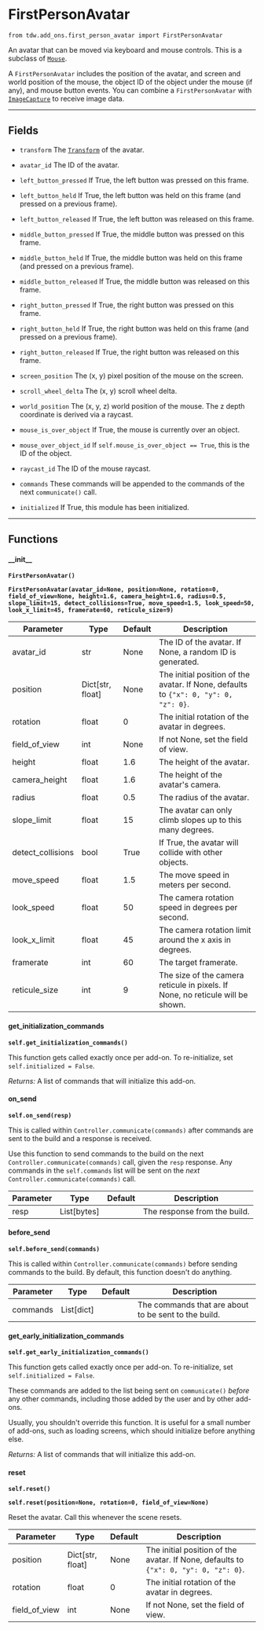 # FirstPersonAvatar

`from tdw.add_ons.first_person_avatar import FirstPersonAvatar`

An avatar that can be moved via keyboard and mouse controls. This is a subclass of [`Mouse`](mouse.md).

A `FirstPersonAvatar` includes the position of the avatar, and screen and world position of the mouse, the object ID of the object under the mouse (if any), and mouse button events.
You can combine a `FirstPersonAvatar` with [`ImageCapture`](image_capture.md) to receive image data.

***

## Fields

- `transform` The [`Transform`](../object_data/transform.md) of the avatar.

- `avatar_id` The ID of the avatar.

- `left_button_pressed` If True, the left button was pressed on this frame.

- `left_button_held` If True, the left button was held on this frame (and pressed on a previous frame).

- `left_button_released` If True, the left button was released on this frame.

- `middle_button_pressed` If True, the middle button was pressed on this frame.

- `middle_button_held` If True, the middle button was held on this frame (and pressed on a previous frame).

- `middle_button_released` If True, the middle button was released on this frame.

- `right_button_pressed` If True, the right button was pressed on this frame.

- `right_button_held` If True, the right button was held on this frame (and pressed on a previous frame).

- `right_button_released` If True, the right button was released on this frame.

- `screen_position` The (x, y) pixel position of the mouse on the screen.

- `scroll_wheel_delta` The (x, y) scroll wheel delta.

- `world_position` The (x, y, z) world position of the mouse. The z depth coordinate is derived via a raycast.

- `mouse_is_over_object` If True, the mouse is currently over an object.

- `mouse_over_object_id` If `self.mouse_is_over_object == True`, this is the ID of the object.

- `raycast_id` The ID of the mouse raycast.

- `commands` These commands will be appended to the commands of the next `communicate()` call.

- `initialized` If True, this module has been initialized.

***

## Functions

#### \_\_init\_\_

**`FirstPersonAvatar()`**

**`FirstPersonAvatar(avatar_id=None, position=None, rotation=0, field_of_view=None, height=1.6, camera_height=1.6, radius=0.5, slope_limit=15, detect_collisions=True, move_speed=1.5, look_speed=50, look_x_limit=45, framerate=60, reticule_size=9)`**

| Parameter | Type | Default | Description |
| --- | --- | --- | --- |
| avatar_id |  str  | None | The ID of the avatar. If None, a random ID is generated. |
| position |  Dict[str, float] | None | The initial position of the avatar. If None, defaults to `{"x": 0, "y": 0, "z": 0}`. |
| rotation |  float  | 0 | The initial rotation of the avatar in degrees. |
| field_of_view |  int  | None | If not None, set the field of view. |
| height |  float  | 1.6 | The height of the avatar. |
| camera_height |  float  | 1.6 | The height of the avatar's camera. |
| radius |  float  | 0.5 | The radius of the avatar. |
| slope_limit |  float  | 15 | The avatar can only climb slopes up to this many degrees. |
| detect_collisions |  bool  | True | If True, the avatar will collide with other objects. |
| move_speed |  float  | 1.5 | The move speed in meters per second. |
| look_speed |  float  | 50 | The camera rotation speed in degrees per second. |
| look_x_limit |  float  | 45 | The camera rotation limit around the x axis in degrees. |
| framerate |  int  | 60 | The target framerate. |
| reticule_size |  int  | 9 | The size of the camera reticule in pixels. If None, no reticule will be shown. |

#### get_initialization_commands

**`self.get_initialization_commands()`**

This function gets called exactly once per add-on. To re-initialize, set `self.initialized = False`.

_Returns:_  A list of commands that will initialize this add-on.

#### on_send

**`self.on_send(resp)`**

This is called within `Controller.communicate(commands)` after commands are sent to the build and a response is received.

Use this function to send commands to the build on the next `Controller.communicate(commands)` call, given the `resp` response.
Any commands in the `self.commands` list will be sent on the *next* `Controller.communicate(commands)` call.

| Parameter | Type | Default | Description |
| --- | --- | --- | --- |
| resp |  List[bytes] |  | The response from the build. |

#### before_send

**`self.before_send(commands)`**

This is called within `Controller.communicate(commands)` before sending commands to the build. By default, this function doesn't do anything.

| Parameter | Type | Default | Description |
| --- | --- | --- | --- |
| commands |  List[dict] |  | The commands that are about to be sent to the build. |

#### get_early_initialization_commands

**`self.get_early_initialization_commands()`**

This function gets called exactly once per add-on. To re-initialize, set `self.initialized = False`.

These commands are added to the list being sent on `communicate()` *before* any other commands, including those added by the user and by other add-ons.

Usually, you shouldn't override this function. It is useful for a small number of add-ons, such as loading screens, which should initialize before anything else.

_Returns:_  A list of commands that will initialize this add-on.

#### reset

**`self.reset()`**

**`self.reset(position=None, rotation=0, field_of_view=None)`**

Reset the avatar. Call this whenever the scene resets.

| Parameter | Type | Default | Description |
| --- | --- | --- | --- |
| position |  Dict[str, float] | None | The initial position of the avatar. If None, defaults to `{"x": 0, "y": 0, "z": 0}`. |
| rotation |  float  | 0 | The initial rotation of the avatar in degrees. |
| field_of_view |  int  | None | If not None, set the field of view. |
